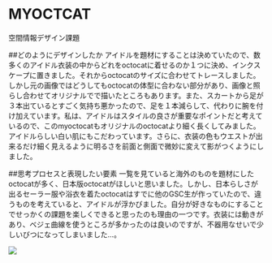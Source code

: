 # MYOCTCAT
空間情報デザイン課題


##どのようにデザインしたか
アイドルを題材にすることは決めていたので、数多くのアイドル衣装の中からどれをoctocatに着せるのか１つに決め、インクスケープに置きました。それからoctocatのサイズに合わせてトレースしました。しかし元の画像ではどうしてもoctocatの体型に合わない部分があり、画像と照らし合わせてオリジナルでで描いたところもあります。また、スカートから足が３本出ているとすごく気持ち悪かったので、足を１本減らして、代わりに腕を付け加えています。私は、アイドルはスタイルの良さが重要なポイントだと考えているので、このmyoctocatもオリジナルのoctocatより細く長くしてみました。アイドルらしい白い肌にもこだわっています。さらに、衣装の色もウエストが出来るだけ細く見えるように明るさを前面と側面で微妙に変えて影がつくようにしました。



##思考プロセスと表現したい要素
一覧を見ていると海外のものを題材にしたoctocatが多く、日本版octocatがほしいと思いました。しかし、日本らしさが出るセーラー服や浴衣を着たoctocatはすでに他のGSC生が作っていたので、違うものを考えていると、アイドルが浮かびました。自分が好きなものにすることでせっかくの課題を楽しくできると思ったのも理由の一つです。衣装には動きがあり、ベジェ曲線を使うところが多かったのは良いのですが、不器用なせいで少しいびつになってしまいました…。




![](https://github.com/MaiSona/MYOCTCAT/blob/master/design.png?raw=true)
